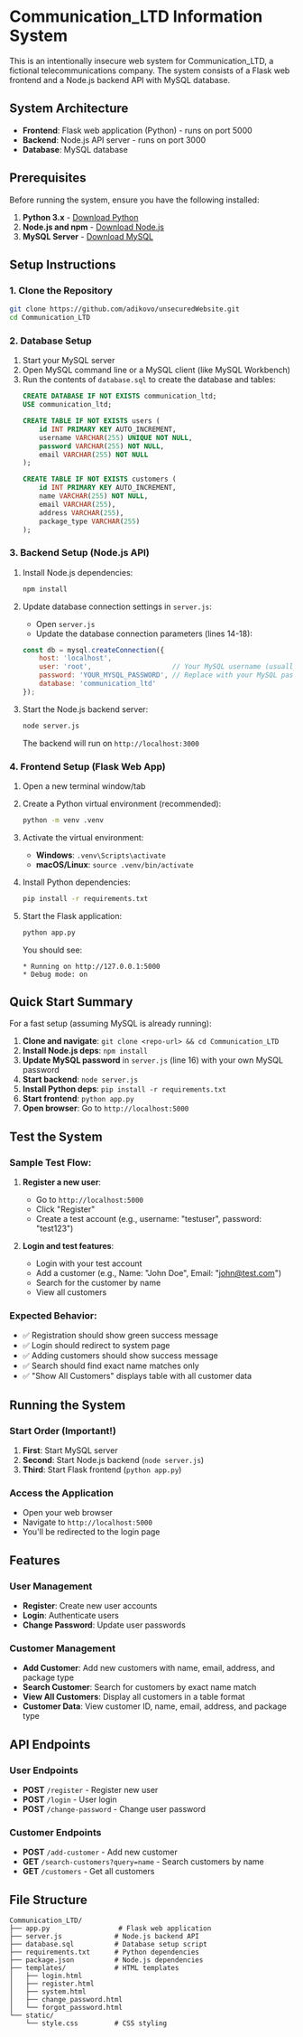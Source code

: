 # Communication_LTD Information System

This is an intentionally insecure web system for Communication_LTD, a fictional telecommunications company. The system consists of a Flask web frontend and a Node.js backend API with MySQL database.

## System Architecture

- **Frontend**: Flask web application (Python) - runs on port 5000
- **Backend**: Node.js API server - runs on port 3000  
- **Database**: MySQL database

## Prerequisites

Before running the system, ensure you have the following installed:

1. **Python 3.x** - [Download Python](https://www.python.org/downloads/)
2. **Node.js and npm** - [Download Node.js](https://nodejs.org/)
3. **MySQL Server** - [Download MySQL](https://dev.mysql.com/downloads/mysql/)

## Setup Instructions

### 1. Clone the Repository
```bash
git clone https://github.com/adikovo/unsecuredWebsite.git
cd Communication_LTD
```

### 2. Database Setup
1. Start your MySQL server
2. Open MySQL command line or a MySQL client (like MySQL Workbench)
3. Run the contents of `database.sql` to create the database and tables:
   ```sql
   CREATE DATABASE IF NOT EXISTS communication_ltd;
   USE communication_ltd;

   CREATE TABLE IF NOT EXISTS users (
       id INT PRIMARY KEY AUTO_INCREMENT,
       username VARCHAR(255) UNIQUE NOT NULL,
       password VARCHAR(255) NOT NULL,
       email VARCHAR(255) NOT NULL
   );

   CREATE TABLE IF NOT EXISTS customers (
       id INT PRIMARY KEY AUTO_INCREMENT,
       name VARCHAR(255) NOT NULL,
       email VARCHAR(255),
       address VARCHAR(255),
       package_type VARCHAR(255)
   );
   ```

### 3. Backend Setup (Node.js API)
1. Install Node.js dependencies:
   ```bash
   npm install
   ```

2. Update database connection settings in `server.js`:
   - Open `server.js`
   - Update the database connection parameters (lines 14-18):
   ```javascript
   const db = mysql.createConnection({
       host: 'localhost',
       user: 'root',                    // Your MySQL username (usually 'root')
       password: 'YOUR_MYSQL_PASSWORD', // Replace with your MySQL password
       database: 'communication_ltd'
   });
   ```

3. Start the Node.js backend server:
   ```bash
   node server.js
   ```
   The backend will run on `http://localhost:3000`

### 4. Frontend Setup (Flask Web App)
1. Open a new terminal window/tab
2. Create a Python virtual environment (recommended):
   ```bash
   python -m venv .venv
   ```

3. Activate the virtual environment:
   - **Windows**: `.venv\Scripts\activate`
   - **macOS/Linux**: `source .venv/bin/activate`

4. Install Python dependencies:
   ```bash
   pip install -r requirements.txt
   ```

5. Start the Flask application:
   ```bash
   python app.py
   ```
   You should see:
   ```
   * Running on http://127.0.0.1:5000
   * Debug mode: on
   ```

## Quick Start Summary

For a fast setup (assuming MySQL is already running):

1. **Clone and navigate**: `git clone <repo-url> && cd Communication_LTD`
2. **Install Node.js deps**: `npm install`
3. **Update MySQL password** in `server.js` (line 16) with your own MySQL password
4. **Start backend**: `node server.js`
5. **Install Python deps**: `pip install -r requirements.txt`
6. **Start frontend**: `python app.py`
7. **Open browser**: Go to `http://localhost:5000`

## Test the System

### Sample Test Flow:
1. **Register a new user**:
   - Go to `http://localhost:5000`
   - Click "Register"
   - Create a test account (e.g., username: "testuser", password: "test123")

2. **Login and test features**:
   - Login with your test account
   - Add a customer (e.g., Name: "John Doe", Email: "john@test.com")
   - Search for the customer by name
   - View all customers

### Expected Behavior:
- ✅ Registration should show green success message
- ✅ Login should redirect to system page
- ✅ Adding customers should show success message
- ✅ Search should find exact name matches only
- ✅ "Show All Customers" displays table with all customer data

## Running the System

### Start Order (Important!)
1. **First**: Start MySQL server
2. **Second**: Start Node.js backend (`node server.js`)
3. **Third**: Start Flask frontend (`python app.py`)

### Access the Application
- Open your web browser
- Navigate to `http://localhost:5000`
- You'll be redirected to the login page

## Features

### User Management
- **Register**: Create new user accounts
- **Login**: Authenticate users
- **Change Password**: Update user passwords

### Customer Management
- **Add Customer**: Add new customers with name, email, address, and package type
- **Search Customer**: Search for customers by exact name match
- **View All Customers**: Display all customers in a table format
- **Customer Data**: View customer ID, name, email, address, and package type

## API Endpoints

### User Endpoints
- **POST** `/register` - Register new user
- **POST** `/login` - User login
- **POST** `/change-password` - Change user password

### Customer Endpoints
- **POST** `/add-customer` - Add new customer
- **GET** `/search-customers?query=name` - Search customers by name
- **GET** `/customers` - Get all customers

## File Structure
```
Communication_LTD/
├── app.py                 # Flask web application
├── server.js             # Node.js backend API
├── database.sql          # Database setup script
├── requirements.txt      # Python dependencies
├── package.json          # Node.js dependencies
├── templates/            # HTML templates
│   ├── login.html
│   ├── register.html
│   ├── system.html
│   ├── change_password.html
│   └── forgot_password.html
└── static/
    └── style.css         # CSS styling
```
